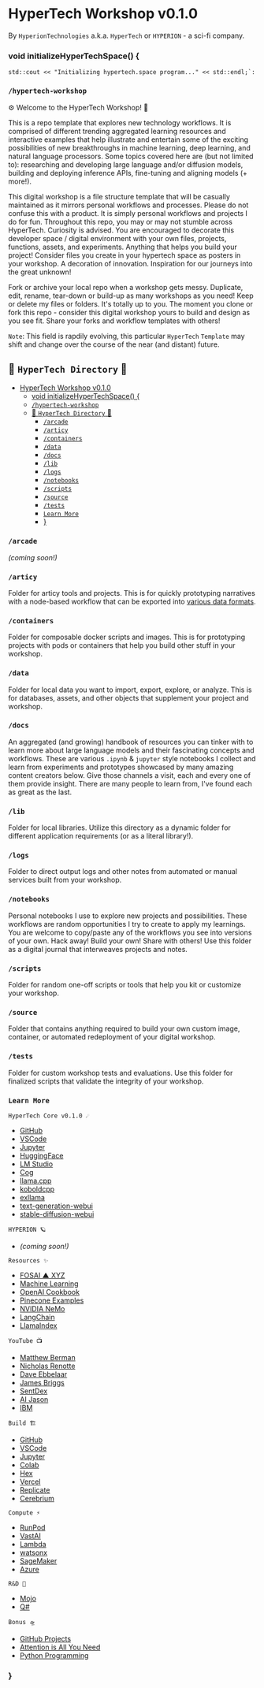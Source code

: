 # HyperTech Workshop v0.1.0 

By `HyperionTechnologies` a.k.a. `HyperTech` or `HYPERION` - a sci-fi company.

### void initializeHyperTechSpace() {

    std::cout << "Initializing hypertech.space program..." << std::endl;`: 

### `/hypertech-workshop`

⚙️ Welcome to the HyperTech Workshop! 🔨

This is a repo template that explores new technology workflows. It is comprised of different trending aggregated learning resources and interactive examples that help illustrate and entertain some of the exciting possibilities of new breakthroughs in machine learning, deep learning, and natural language processors. Some topics covered here are (but not limited to): researching and developing large language and/or diffusion models, building and deploying inference APIs, fine-tuning and aligning models (+ more!). 

This digital workshop is a file structure template that will be casually maintained as it mirrors personal workflows and processes. Please do not confuse this with a product. It is simply personal workflows and projects I do for fun. Throughout this repo, you may or may not stumble across HyperTech. Curiosity is advised. You are encouraged to decorate this developer space / digital environment with your own files, projects, functions, assets, and experiments. Anything that helps you build your project! Consider files you create in your hypertech space as posters in your workshop. A decoration of innovation. Inspiration for our journeys into the great unknown!

Fork or archive your local repo when a workshop gets messy. Duplicate, edit, rename, tear-down or build-up as many workshops as you need! Keep or delete my files or folders. It's totally up to you. The moment you clone or fork this repo - consider this digital workshop yours to build and design as you see fit. Share your forks and workflow templates with others! 
    
`Note`: This field is rapdily evolving, this particular `HyperTech` `Template` may shift and change over the course of the near (and distant) future.

## 🤖 `HyperTech Directory` 🚀

- [HyperTech Workshop v0.1.0](#hypertech-workshop-v010)
    - [void initializeHyperTechSpace() {](#void-initializehypertechspace-)
    - [`/hypertech-workshop`](#hypertech-workshop)
  - [🤖 `HyperTech Directory` 🚀](#-hypertech-directory-)
    - [`/arcade`](#arcade)
    - [`/articy`](#articy)
    - [`/containers`](#containers)
    - [`/data`](#data)
    - [`/docs`](#docs)
    - [`/lib`](#lib)
    - [`/logs`](#logs)
    - [`/notebooks`](#notebooks)
    - [`/scripts`](#scripts)
    - [`/source`](#source)
    - [`/tests`](#tests)
    - [`Learn More`](#learn-more)
    - [}](#)

### `/arcade`

*(coming soon!)*

### `/articy`

Folder for articy tools and projects. This is for quickly prototyping narratives with a node-based workflow that can be exported into [various data formats](https://www.articy.com/help/Export%20and%20Import_TOC.html).

### `/containers`

Folder for composable docker scripts and images. This is for prototyping projects with pods or containers that help you build other stuff in your workshop.

### `/data`

Folder for local data you want to import, export, explore, or analyze. This is for databases, assets, and other objects that supplement your project and workshop.

### `/docs`

An aggregated (and growing) handbook of resources you can tinker with to learn more about large language models and their fascinating concepts and workflows. These are various `.ipynb` & `jupyter` style notebooks I collect and learn from experiments and prototypes showcased by many amazing content creators below. Give those channels a visit, each and every one of them provide insight. There are many people to learn from, I've found each as great as the last.

### `/lib`

Folder for local libraries. Utilize this directory as a dynamic folder for different application requirements (or as a literal library!).

### `/logs`

Folder to direct output logs and other notes from automated or manual services built from your workshop.

### `/notebooks`

Personal notebooks I use to explore new projects and possibilities. These workflows are random opportunities I try to create to apply my learnings. You are welcome to copy/paste any of the workflows you see into versions of your own. Hack away! Build your own! Share with others! Use this folder as a digital journal that interweaves projects and notes.

### `/scripts`

Folder for random one-off scripts or tools that help you kit or customize your workshop.

### `/source`

Folder that contains anything required to build your own custom image, container, or automated redeployment of your digital workshop.

### `/tests`

Folder for custom workshop tests and evaluations. Use this folder for finalized scripts that validate the integrity of your workshop.

### `Learn More`

`HyperTech Core v0.1.0 ☄️`
- [GitHub](https://desktop.github.com/)
- [VSCode](https://code.visualstudio.com/download)
- [Jupyter](https://jupyter.org/)
- [HuggingFace](https://huggingface.co/)
- [LM Studio](https://lmstudio.ai/)
- [Cog](https://github.com/replicate/cog)
- [llama.cpp](https://github.com/ggerganov/llama.cpp)
- [koboldcpp](https://github.com/LostRuins/koboldcpp)
- [exllama](https://github.com/turboderp/exllama)
- [text-generation-webui](https://github.com/oobabooga/text-generation-webui)
- [stable-diffusion-webui](https://github.com/AUTOMATIC1111/stable-diffusion-webui)

`HYPERION 🪐`
- *(coming soon!)*

`Resources ✨`
- [FOSAI ▲ XYZ](https://www.fosai.xyz/)
- [Machine Learning](https://en.wikipedia.org/wiki/Machine_learning)
- [OpenAI Cookbook](https://github.com/openai/openai-cookbook)
- [Pinecone Examples](https://github.com/pinecone-io/examples/tree/master/learn)
- [NVIDIA NeMo](https://github.com/NVIDIA/NeMo-Guardrails)
- [LangChain](https://www.langchain.com/)
- [LlamaIndex](https://www.llamaindex.ai/)

`YouTube 📺`
- [Matthew Berman️](https://www.youtube.com/@matthew_berman/videos)
- [Nicholas Renotte️](https://www.youtube.com/@NicholasRenotte/videos)
- [Dave Ebbelaar](https://www.youtube.com/@daveebbelaar/videos)
- [James Briggs](https://www.youtube.com/@jamesbriggs/videos)
- [SentDex](https://www.youtube.com/@sentdex/videos)
- [AI Jason](https://www.youtube.com/@AIJasonZ/videos)
- [IBM](https://www.youtube.com/@IBMTechnology/videos)

`Build 🏗️`
- [GitHub](https://desktop.github.com/)
- [VSCode](https://code.visualstudio.com/download)
- [Jupyter](https://jupyter.org/)
- [Colab](https://colab.research.google.com/) 
- [Hex](https://hex.tech/)
- [Vercel](https://vercel.com/templates)
- [Replicate](https://replicate.com/)
- [Cerebrium](https://www.cerebrium.ai/)

`Compute ⚡`
- [RunPod](https://www.runpod.io/)
- [VastAI](https://vast.ai/)
- [Lambda](https://lambdalabs.com/)
- [watsonx](https://www.ibm.com/watson)
- [SageMaker](https://aws.amazon.com/sagemaker/)
- [Azure](https://azure.microsoft.com/en-us/products/ai-services/openai-service)

`R&D 🧪`
- [Mojo](https://www.modular.com/mojo)
- [Q#](https://learn.microsoft.com/en-us/azure/quantum/overview-what-is-qsharp-and-qdk)

`Bonus 🛸`
- [GitHub Projects](https://github.com/adynblaed?tab=stars)
- [Attention is All You Need](https://arxiv.org/abs/1706.03762)
- [Python Programming](https://pythonprogramming.net/)
### }